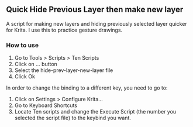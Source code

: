 ## Quick Hide Previous Layer then make new layer
A script for making new layers and hiding previously selected layer quicker for Krita. I use this to practice gesture drawings.

### How to use
1. Go to Tools > Scripts > Ten Scripts
2. Click on ... button
3. Select the hide-prev-layer-new-layer file
4. Click Ok

In order to change the binding to a different key, you need to go to:
1. Click on Settings > Configure Krita...
2. Go to Keyboard Shortcuts
3. Locate Ten scripts and change the Execute Script (the number you selected the script file) to the keybind you want.
